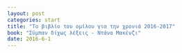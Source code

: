 ```yaml
---
layout: post
categories: start
title: "Το βιβλίο του ομίλου για την χρονιά 2016-2017"
book: "Σύμπαν δίχως λέξεις - Ντάνα Μακένζι"
date: 2016-6-1
---
```

